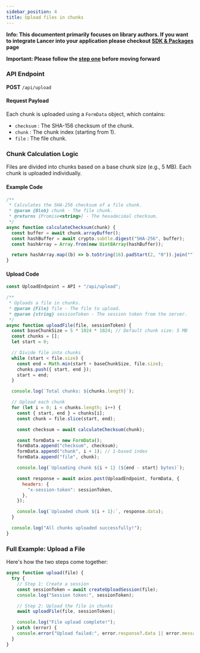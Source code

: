 ```yaml
---
sidebar_position: 4
title: Upload files in chunks
---
```


**Info: This documentent primarily focuses on library authors. If you want to integrate Lancer into your application please checkout [SDK & Packages](/docs/quickstart.md) page**

**Important: Please follow the [step one](/docs/documentation/creating-upload-session.md) before moving forward**

### API Endpoint

**POST** `/api/upload`

#### Request Payload

Each chunk is uploaded using a `FormData` object, which contains:

- `checksum` : The SHA-156 checksum of the chunk.
- `chunk` : The chunk index (starting from 1).
- `file` : The file chunk.

### Chunk Calculation Logic

Files are divided into chunks based on a base chunk size (e.g., 5 MB). Each chunk is uploaded individually.

#### Example Code

```javascript
/**
 * Calculates the SHA-256 checksum of a file chunk.
 * @param {Blob} chunk - The file chunk.
 * @returns {Promise<string>} - The hexadecimal checksum.
 */
async function calculateChecksum(chunk) {
  const buffer = await chunk.arrayBuffer();
  const hashBuffer = await crypto.subtle.digest("SHA-256", buffer);
  const hashArray = Array.from(new Uint8Array(hashBuffer));

  return hashArray.map((b) => b.toString(16).padStart(2, "0")).join("");
}
```

#### Upload Code

```javascript
const UploadEndpoint = API + "/api/upload";

/**
 * Uploads a file in chunks.
 * @param {File} file - The file to upload.
 * @param {string} sessionToken - The session token from the server.
 */
async function uploadFile(file, sessionToken) {
  const baseChunkSize = 5 * 1024 * 1024; // Default chunk size: 5 MB
  const chunks = [];
  let start = 0;

  // Divide file into chunks
  while (start < file.size) {
    const end = Math.min(start + baseChunkSize, file.size);
    chunks.push({ start, end });
    start = end;
  }

  console.log(`Total chunks: ${chunks.length}`);

  // Upload each chunk
  for (let i = 0; i < chunks.length; i++) {
    const { start, end } = chunks[i];
    const chunk = file.slice(start, end);

    const checksum = await calculateChecksum(chunk);

    const formData = new FormData();
    formData.append("checksum", checksum);
    formData.append("chunk", i + 1); // 1-based index
    formData.append("file", chunk);

    console.log(`Uploading chunk ${i + 1} (${end - start} bytes)`);

    const response = await axios.post(UploadEndpoint, formData, {
      headers: {
        "x-session-token": sessionToken,
      },
    });

    console.log(`Uploaded chunk ${i + 1}:`, response.data);
  }

  console.log("All chunks uploaded successfully!");
}
```

### Full Example: Upload a File

Here's how the two steps come together:

```javascript
async function upload(file) {
  try {
    // Step 1: Create a session
    const sessionToken = await createUploadSession(file);
    console.log("Session token:", sessionToken);

    // Step 2: Upload the file in chunks
    await uploadFile(file, sessionToken);

    console.log("File upload complete!");
  } catch (error) {
    console.error("Upload failed:", error.response?.data || error.message);
  }
}
```
